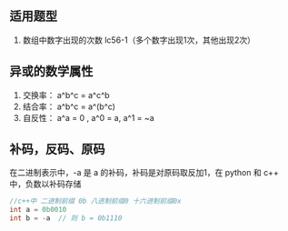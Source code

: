 ## 适用题型
1. 数组中数字出现的次数 lc56-1（多个数字出现1次，其他出现2次）

## 异或的数学属性
1. 交换率： a^b^c = a^c^b
2. 结合率： a^b^c = a^(b^c)
3. 自反性： a^a = 0 , a^0 = a, a^1 = ~a

## 补码，反码、原码
在二进制表示中，-a 是 a 的补码，补码是对原码取反加1，在 python 和 c++ 中，负数以补码存储
```cpp
//c++中 二进制前缀 0b 八进制前缀0 十六进制前缀0x
int a = 0b0010
int b = -a  // 则 b = 0b1110
```